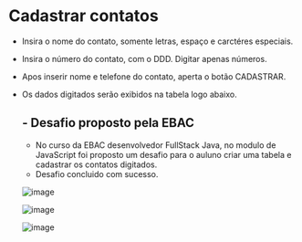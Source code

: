# Cadastrar contatos

- Insira o nome do contato, somente letras, espaço e carctéres especiais.
- Insira o número do contato, com o DDD. Digitar apenas números.
- Apos inserir nome e telefone do contato, aperta o botão CADASTRAR.
- Os dados digitados serão exibidos na tabela logo abaixo.

  ## - Desafio proposto pela EBAC
  - No curso da EBAC desenvolvedor FullStack Java, no modulo de JavaScript foi proposto um desafio para o auluno criar uma tabela e cadastrar os contatos digitados.
  - Desafio concluido com sucesso.
  
  ![image](https://github.com/mfjaconis/ebac-project-contacts/assets/115511423/57321437-d5a0-4268-8040-5e77746c0ff9)

  ![image](https://github.com/mfjaconis/ebac-project-contacts/assets/115511423/f3e08ecc-83cb-4114-b6b3-381aa1ff2ca6)

  ![image](https://github.com/mfjaconis/ebac-project-contacts/assets/115511423/d6ff91b4-bc6d-42ad-91e8-238831aa4cca)
